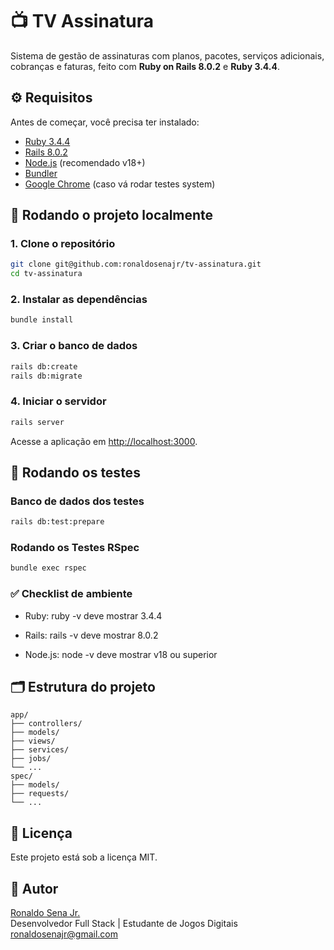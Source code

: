# 📺 TV Assinatura

Sistema de gestão de assinaturas com planos, pacotes, serviços adicionais, cobranças e faturas, feito com **Ruby on Rails 8.0.2** e **Ruby 3.4.4**.

## ⚙️ Requisitos

Antes de começar, você precisa ter instalado:

- [Ruby 3.4.4](https://www.ruby-lang.org/pt/downloads/)
- [Rails 8.0.2](https://rubyonrails.org/)
- [Node.js](https://nodejs.org/) (recomendado v18+)
- [Bundler](https://bundler.io/)
- [Google Chrome](https://www.google.com/chrome/) (caso vá rodar testes system)

## 🚀 Rodando o projeto localmente

### 1. Clone o repositório

```bash
git clone git@github.com:ronaldosenajr/tv-assinatura.git
cd tv-assinatura
```

### 2. Instalar as dependências

```bash
bundle install
```

### 3. Criar o banco de dados

```bash
rails db:create
rails db:migrate
```

### 4. Iniciar o servidor

```bash
rails server
```

Acesse a aplicação em [http://localhost:3000](http://localhost:3000).

## 🧪 Rodando os testes

### Banco de dados dos testes

```bash
rails db:test:prepare
```

### Rodando os Testes RSpec

```bash
bundle exec rspec
```

### ✅ Checklist de ambiente

- Ruby: ruby -v deve mostrar 3.4.4

- Rails: rails -v deve mostrar 8.0.2

- Node.js: node -v deve mostrar v18 ou superior

## 🗂️ Estrutura do projeto

```text
app/
├── controllers/
├── models/
├── views/
├── services/
├── jobs/
└── ...
spec/
├── models/
├── requests/
└── ...
```

## 📝 Licença

Este projeto está sob a licença MIT.

## 👤 Autor

[Ronaldo Sena Jr.](https://www.linkedin.com/in/ronaldo-sena-junior/) <br>
Desenvolvedor Full Stack | Estudante de Jogos Digitais <br>
[ronaldosenajr@gmail.com](mailto:ronaldosenajr@gmail.com) <br>
